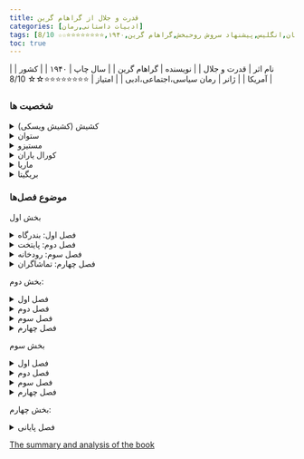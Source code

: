 ```yaml
---
title: قدرت و جلال از گراهام گرین
categories: [ادبیات داستانی,رمان]
tags: [داستان,انگلیس,پیشنهاد سروش روحبخش,گراهام گرین,۱۹۴۰,⭐⭐⭐⭐⭐⭐⭐⭐☆☆ 8/10]
toc: true
---
```


| نام اثر | قدرت و جلال |
| نویسنده | گراهام گرین |
| سال چاپ | ۱۹۴۰  |
| کشور | آمریکا  |
| ژانر | رمان سیاسی،اجتماعی،ادبی  |
| امتیاز | ⭐⭐⭐⭐⭐⭐⭐⭐☆☆ 8/10  |


### شخصیت ها
<details>
  <summary>کشیش (کشیش ویسکی)</summary>
 قهرمان رمان، او یک کشیش کاتولیک در حال فرار از دولت مکزیک است که کلیسا را ​​غیرقانونی اعلام کرده است. او عمیقاً معیوب است، با ایمان و گناهش به خاطر گناهان گذشته‌اش مبارزه می‌کند.
</details>

<details>
  <summary>ستوان</summary>
آنتاگونیست اصلی، او یکی از مخالفان سرسخت کلیسای کاتولیک است و مصمم به دستگیری کشیش است. نفرت او از کلیسا ناشی از یک تجربه آسیب زا در دوران کودکی است.
</details>

<details>
  <summary>مستیزو</summary>
مستیزو (فردی با میراث ترکیبی اسپانیایی و بومی-دورگه بومی) که کشیش در طول سفر با او روبرو می شود. او غیرقابل اعتماد است و کشیش را فرصتی برای پول درآوردن می‌داند.
</details>

<details>
  <summary>کورال یاران</summary>
دختر جوان آمریکایی که به کشیش پناه می دهد. علیرغم اینکه یک خداناباور است، او عمیقاً تحت تأثیر برخورد با او قرار می گیرد.
</details>

<details>
  <summary>ماریا</summary>
مادر دختر نامشروع کشیش، بریگیتا. او نشان دهنده ارتباطی با گذشته کشیش و ضعف های انسانی او است.
</details>

<details>
  <summary>بریگیتا</summary>
دختر کشیش که نسبت به او سرد و دور است. وجود او منبع گناه و درگیری برای کشیش است.
</details>

### موضوع فصل‌ها
بخش اول

<details>
  <summary>فصل اول: بندرگاه</summary>

فصل اول The Power and the Glory به ملاقات آقای Tench، دندانپزشک انگلیسی که در مکزیک زندگی می کند، و کشیش-قهرمان داستان که خود را به عنوان یک "کوک" به تنچ معرفی می کند، متمرکز است. کشیش مخفیانه قصد دارد از آزار و شکنجه مذهبی بیشتر فرار کند و با کشتی به ورا کروز (یک شهر بندری مکزیک) در ژنرال اوبرگون که در اسکله پناه می‌گیرد، فرار کند، حتی اگر تنچ به او گفته است که مردی به نام لوپز به کشیش‌های دیگر کمک کرده است. فرار، چند هفته پیش توسط پلیس تیراندازی شد.

تنچ و کشیش سپس به دفتر تنچ می روند و در آنجا با هم براندی می نوشند. آنها توسط پسری قطع می شود (بعداً متوجه می شویم که او لوئیس است، پسری مکزیکی که نقش کلیدی و نمادینی را در رمان بازی خواهد کرد) که می گوید مادرش در حال مرگ است و به دکتر نیاز دارد (بدیهی است که یک تعبیر برای یک کشیش، که می تواند آخرین مراسم را برای افراد در حال مرگ اجرا کند). کشیش پسر را تعقیب می کند و در دوردست، ژنرال اوبرگون از ساحل رودخانه دور می شود. به طور تصادفی، کشیش به طور ناخواسته، مخفف خود را پشت سر می گذارد، که در داخل جلد یک رمان شلخته، La Eterna Martir، مبدل شده است.

یکی از اولین چیزهایی که باید در این فصل اول متوجه شد، ارجاعات فراوان گرین به زوال است. آنها نمادگرایی را از پیش نشان می دهند که در بقیه کتاب رخ خواهد داد. به عنوان مثال، ژنرال اوبرگون به طول سی یارد را در نظر بگیرید. به نظر می رسد که به زودی غرق خواهد شد. در بهترین حالت، کشتی احتمالاً بیش از دو یا سه سال یا کمتر در صورت مواجهه با طوفان شدید زنده نخواهد ماند. رفتن او به موقع کاملاً غیرمنتظره است.

علاوه بر این، اولین خاطره تنچ مربوط به یک گِل دور ریخته شده از دهان است که توسط پدر دندانپزشکش در سطل زباله پرتاب شده است. زندگی تنچ "بی ریشه" است، همانطور که او به راحتی اعتراف می کند، و خاطرنشان می کند که در حرفه خود "ماسه ریخته است"، و بنابراین، جای تعجب نیست که وقتی دو لیوان برای براندی پایین می آورد، باید شن و ماسه را پاک کند. از آنها

در حالی که تنچ به سمت اسکله می رود تا ببیند آیا سیلندر اتر او با گاز نمادین خواب آورش وارد شده است یا خیر، او از حالت تهوع تکان می خورد و مرتباً هدف خود را فراموش می کند. تنچ مدام بلغم را از گلویش پاک می کند و صفرا را به کوچه های خالی و مالیخولیایی می ریزد. روزهای او بیهوده است، زیرا هیچ کس قبل از ساعت پنج به دندانپزشکی او نخواهد آمد و توصیه او به کشیش به اندازه دندانپزشکی او بی ارزش است.

</details>


<details>
  <summary>فصل دوم: پایتخت</summary>

در این فصل، رئیس پلیس (جفه) به ستوان اطلاع می دهد که شنیده است که هنوز یک کشیش در مکزیک تمرین می کند و این کشیش سعی کرده است "هفته گذشته به ورا کروز برود." جفی صورتی و شل و ول شکایت می کند که فرماندار او را تحت فشار قرار می دهد تا کشیش را بگیرد، اگرچه او نمی داند چه شکلی است، و تنها عکسی از او عکسی است که سال ها قبل در یک مهمانی عشای ربانی گرفته شده است.

ستوان به عکس روزنامه سالخورده کشیش جوان نگاه می کند که چاق و بی ضرر به نظر می رسد و سپس آن را با تصویری از سارق بانک و قاتل جیمز کالوور که در چشمان ستوان یک "مرد واقعی" است، مقایسه می کند. ستوان، البته، متوجه نمی شود که کشیش از زمانی که کشیش Concepción بوده، دستخوش تغییرات فیزیکی شگرفی شده است.

در همین حال، مادر لوئیس جوان (اکنون بهبود یافته) کتابی با تقوا را برای خانواده‌اش می‌خواند و وقتی لوئیس از او درباره پدر خوزه، کشیشی که برای فرار از آزار و شکنجه با ازدواج خود را رسوا کرد، از او سوال می‌پرسد، ابراز انزجار می‌کند. او احساس مهربانی بیشتری نسبت به کشیشی دارد که زمانی که او بیمار بود به او مراجعه کرد - کسی که به گفته کوچکترین دخترش "بوی خنده دار داشت." بدون شک، کشیش-قهرمان داستان یک "کشیش ویسکی" است - یعنی یک الکلی.

تقریباً در همین زمان، در قسمت دیگری از شهر، پدر خوزه، مردی چاق، سرخورده، کشیش متاهل، توسط همسر آزاردهنده و خودکش به رختخواب فراخوانده می شود. و همچنین توسط بچه های همسایه بیرون بی رحمانه مورد تمسخر قرار می گیرد و صدای ناله های بینی همسر پدر خوزه را تقلید می کند.

همچنین در این فصل توجه داشته باشید که ستوان که با بیزاری به عکس روزنامه کشیش خیره می شود، چندین ویژگی از همین کشیشی دارد که به زودی او را شکار خواهد کرد. سربازان ناخواسته و ژنده پوش ستوان اعضای "پاریس" او هستند، محلی که او به طور اجتناب ناپذیری به آن زنجیر شده است، و توجه داشته باشید که او با تحقیر جلوتر از مردان لباس پوشیده و بد انضباط خود حرکت می کند. در موازی دیگر، مانند لباس کشیش در Concepción. یونیفورم تمیز و تمیز افسر او را از مردمان متمایز می کند. همچنین، ستوان به همان اندازه متعصب است که یک الهیدان پرشور است: او احساس می کند که به راحتی می تواند جنسیت را قربانی کند تا یک حالت کامل بسازد. گرین می‌گوید در واقع «چیزی شبیه به یک کشیش در راهپیمایی دقیق او وجود دارد».
</details>

<details>
  <summary>فصل سوم: رودخانه</summary>

صحنه تغییر می کند: کاپیتان فلوس، مدیر شرکت موز آمریکای مرکزی، هنگامی که از یک سفر کاری در بالای رودخانه به خانه بازمی گردد، توسط همسرش، تریکس، مورد استقبال قرار می گیرد. او به او اطلاع می دهد که یک پلیس (ستوان) با دخترشان، کورال، صحبت می کند، که او ترتیبی داد که افسر یک شب در ایوان بخوابد. اکنون، افسر منتظر است تا با یاران صحبت کند.

ستوان که از کاپیتان یاران چیزی در مورد "آخرین کشیش" شکار شده نمی‌فهمد، خانواده را ترک می‌کند و کورال به پدرش که شوکه شده است می‌گوید که کشیشی که ستوان او را شکار می‌کند در انبار پنهان شده است. کورال با امتناع از دادن مجوز به ستوان برای جستجوی محل، جان کشیش را نجات داد. بعداً در فصل، مرجان برای کشیش مقداری غذا و آبجو می آورد و او قول می دهد که همیشه محافظ او باشد. در انبار، کشیش به کورال توضیح می دهد که تلاش او برای فرار به ورا کروز یک ماه پیش رخ داده است. او می خواهد یک حقه کارت به دختر نشان دهد، اما کورال هیچ کارتی ندارد. کشیش مزرعه را ترک می‌کند و به دهکده‌ای می‌رود، جایی که گرچه خسته است، مجبور می‌شود اعترافات را بشنود، زیرا پنج سال است که مردم آنجا توسط یک کشیش ملاقات نکرده‌اند.

پس در این فصل می‌بینیم که کاپیتان فلوس نیز مانند کشیش «رها شده» است، اما از نظر خونسردی و کج‌خلقی اخلاقی، مردی شاد است. در مقابل، کشیش مرد شادی نیست. او مطمئن است که اسقف در مکزیکوسیتی حتی نمی داند یا اهمیتی نمی دهد که او زنده است. برخلاف کشیش، فلوس غیرمسئول است، و با وجود شرایط سخت خانواده اش، در قایق خود آواز می خواند و طعم ساندویچ خود را می چشد، طعمی که در هوای آزاد بیشتر می شود. چشمانش آبی و بی انعکاس است و حافظه اش متخلخل است.

Fellows یک شخصیت پیلاتس است. او از هرگونه دخالت انسانی عقب نشینی می کند. او به کورال هشدار می دهد که به کشیش کمک نکند زیرا از مقاماتی می ترسد که با رنج آنها در مکزیک زندگی می کند. او همانطور که پیلاطس ممکن است هنگام تصمیم‌گیری درباره سرنوشت مسیح این کار را انجام داده باشد، صحبت می‌کند: «ما کاری نداریم که در سیاست آنها دخالت کنیم.» سپس یاران درخواست کشیش برای براندی را با شکوه انتقاد می‌کنند.

کاپیتان فلوس با چشمانی مانند دریاچه در بالای کوه، لحظه ای در تنهایی خود آرام می شود. او مشکلات خود را قبل از اینکه بر او تأثیر بگذارد، دور می کند. از نظر او تمساح های درنده در آواز او به قزل آلای محض تبدیل می شوند. او با صدای بلند برای خودش آواز می خواند و به جز صدای قایق موتوری اش، با یادآوری تجربیات دوران جنگش کاملاً تنهاست. او قادر به درک ظرافت های ترس های روانی نیست، حتی اگر ظاهراً سرباز خوبی بود، به خصوص زمانی که خطر واضح و قابل مشاهده بود. او دائماً به زمان شجاعت قبلی در ساعت صفر برمی گردد، آهنگ هایی که به طور مبهم از سنگرهای جنگ زده فرانسه به یادگار مانده است. Fellows دیگر یک اصل راهنما برای زندگی خود ندارد، و او قوانین رفتاری خود را بسیار شبیه به سرودن اشعار از هم گسیخته خود تنظیم می کند - یعنی متناسب با موقعیت. او از مشکلات خاص اجتناب می کند: ترس همسرش از مرگ، تب، و بیابان متجاوز، و شروع بلوغ دخترش، همراه با میل جنسی اولیه آن.
</details>

<details>
  <summary>فصل چهارم: تماشاگران</summary>

در این فصل که ساختاری شبیه به یک کلاژ چند صحنه ای دارد، گرین به ما نشان می دهد: آقای تنچ، دندانپزشک، در انتظار یک بیمار و شروع نامه ای به همسرش، سیلویا، و سپس شنیدن صدای زنگ ژنرال اوبرگون. کشتی قدیمی ضعیف از ورا کروز بازگشته است.

در همین حال، پادره خوزه از ترس اینکه اقوام آنیتا کوچولو ممکن است به خود ببالند اگر بخواهد قبل از گذاشتن بدنش در زمین دعای "رسمی" بخواند، از انجام این کار امتناع می کند. در قسمت دیگری از شهر، لوئیس هنگام خواندن برای او و خواهرانش، تقوای آزاردهنده مادر مذهبی‌اش را رد می‌کند. و در قسمتی دیگر از شهر، مرجان سیزده ساله، با قبول مسئولیت والدین ناتوان خود، دستور می‌دهد تا محموله‌ای از موز را برای حمل در ژنرال اوبرگون به سرعت به اسکله ببرند. در کانتینا، ستوان متوجه می شود که فرماندار به او اجازه داده است تا به گروگان ها شلیک کند تا "آخرین کشیش" قبل از شروع فصل باران گرفته شود. با این حال، نه جف و نه فرماندار چنین دستوراتی را به صورت مکتوب ارائه نمی کنند. لوئیس و چند پسر دیگر تپانچه ستوان را تحسین می کنند، عملی که کاملاً در تضاد با آنچه در فصل آخر این رمان رخ می دهد، زمانی که لوئیس، پس از اعدام کشیش، تف به تفنگ ستوان می اندازد، خواهد بود.

واضح است که هر یک از شخصیت های این قسمت به دنبال رزق و روزی از گذشته هستند و در هر موردی این تلاش محکوم به بیهودگی است. تنچ فقط به همسرش نامه می نویسد تا به کسی بفهماند که او هنوز زنده است. از قضا، او به زمان تکیه می کند که خاطره دست خطش را از ذهن مادرشوهر مسلط و مداخله گرش، خانم ماردایک پاک می کند. به عنوان یک دندانپزشک، او به درد عادت کرده است. درد دیگر معنای کمی دارد او دیگر احساس نمی کند، و مانند پدر خوزه، ترجیح می دهد احساس دلتنگی کند تا اینکه هیچ احساسی نداشته باشد.

در این زمینه، توجه داشته باشید که پدر لوئیس ارادت همسرش به کتاب مقدس احساساتی شده را بهانه می‌کند، زیرا این کتاب نمایانگر تمام آنچه از احساسات دوران کودکی در مردم مکزیک باقی مانده است. در مقابل، یاران جوان مرجانی هرگز گذشته کودکی نداشته اند. او در ده سالگی هم ایمان و هم احساسات خود را از دست داد. او از نظر روانی "به صلیب کشیده شده است" - و در اینجا، از نظر فیزیولوژیکی، به ویژه در صحنه ای که با خستگی شانه های دردناک خود را به دیوار سوزان تکیه می دهد.

در سخت ترین شرایط، شخصیت ها عمدتاً به آداب معاشرت و تصویر اجتماعی فکر می کنند. ما معتقدیم که اعضای خانواده دختر کوچک مرده، آنیتا، می خواهند به خود ببالند که پدر خوزه بر سر قبر او دعا کرده است. مادر آنیتا احساس می کند که پدر خوزه باید توضیح دهد که چرا دخترش اینقدر جوان مرده و باعث ناراحتی زیادی شده است. پدر خوزه، از اینکه دوباره به عنوان یک کشیش خطاب می شود، احساس غرور می کند، حتی اگر برای انجام یک مراسم مذهبی مختصر آنقدر ترسناک است. به همین ترتیب، ستوان می ترسد که نقاشی های دیواری درشت، ضد روحانی و نقاشی شده ممکن است به تصویر وضعیت مترقی او آسیب برساند: "او می خواست هر چیزی را در حالتی که یک خارجی ممکن است باعث تمسخر آن شود را حذف کند."

پس در این فصل، این شخصیت‌ها که به ظاهر اهمیت می‌دهند، کاملاً خودخواه هستند. به عنوان مثال، تنچ متوجه می شود که اگر همسرش دوباره ازدواج کند نامه او ممکن است برای همسرش شرم آور باشد، اما او دلیل می کند که او فقط باید آن را پاره کند. او هرگز فکر نمی کند که نامه ممکن است رهگیری شود. خودخواهی تنچ، مانند خودخواهی دیگران، زاییده پوچی عمیق و ناامیدکننده ای است که بر دولت مکزیک چیره شده است.

گاهی اوقات، پوچی معنوی همبستگی خود را در اشیاء فیزیکی پیدا می کند. تابلویی به "سکوت" فرمان می دهد که پدر خوزه وارد جایی می شود که زمانی باغ خدا بود. در داخل مقبره‌های بزرگ‌تر در گورستان، فضا شبیه آشپزخانه‌ای در خانه‌ای متروک است، شاید شبیه چیزی که خانواده‌ها به زودی آن را ترک خواهند کرد. تابوت آنیتا را می‌توان با فشار جزئی یک کفش جابه‌جا کرد، زیرا به نظر می‌رسد چیزی جز استخوان در آن جای نمی‌گیرد. ساعت 9:30 منع آمد و شد به ایجاد حس عقیمی کمک می کند وقتی پدر مستعفی لوئیس به خیابان تاریک خیره می شود، در حالی که سوسک ها روی بال های شکسته در کف خانه او می خزند. ستوان که به جهان خالی خود فکر می کند، به لوئیس توضیح می دهد که او هرگز کسی را با اسلحه خود نکشته است، اما سلاح مرگبار کپی یک تپانچه آمریکایی است.

کلمات توخالی، رویاهای توخالی، و آینده های خالی در این فصل نقش برجسته ای دارند. تنچ ها از زمان مرگ پسر کوچکشان فقط یک بار نامه رد و بدل کرده اند. علاوه بر این، مرگ فرزند تنچ او را به Fellows، که به زودی یک دختر را از دست می دهد، و به کشیشی مرتبط می کند، که ما متوجه خواهیم شد که دخترش از نظر روحی مرده است. نامه هایی که کورال از Private Tutorials, Ltd. دریافت می کند، در بهترین حالت، سرسری و همیشه با شش هفته تاخیر هستند. گواهی‌های جعلی که او از تحصیل می‌گیرد، حتی توسط هنری بکلی، کارگردان، امضا نمی‌شود، بلکه صرفاً مهر لاستیکی دارند.

شاید پدر لوئیس خلأ عاطفی مردم مکزیک را به بهترین نحو نشان دهد. اگرچه او اعتراف می‌کند که زمانی که کلیسا در مکزیک شکوفا می‌شد، کاتولیک خوبی نبود، اما واقعاً دلتنگ مراسم، موسیقی و چراغ‌ها است. حالا دیگر چیزی وجود ندارد: «اگر ما یک تئاتر داشتیم، اصلاً هر چیزی، نباید احساس می‌کردیم که این‌قدر رها شده‌ایم». نگرش او با امید بیهوده بستگان آنیتا در تضاد است. آنها راضی بودند که با ناامیدی دفن دختر بدون اعمال مذهبی مناسب زندگی کنند، اما با ظاهر شدن پدر خوزه و رد درخواست های آنها، احساسی حتی بدتر از قبل را تجربه می کنند: ناامیدی.

پدر خوزه پر از ناامیدی است و می داند که با زندگی در ناامیدی مرتکب گناهی وحشتناک شده است. او معتقد است که او آنقدر لعنت شده است که رحمت و لطف خدا نمی تواند برای او عمل کند. یأس و گمان (اعتقاد به اینکه خداوند هر انسانی را هر کاری که کرده باشد نجات خواهد داد) دو گناهی هستند که بخشودنی نیستند، زیرا مانع از حالت پشیمانی - یعنی داشتن قلبی خالص و پشیمان می شوند. پدر خوزه در چنگال ناامیدی است که به تمسخر کودکان تمسخرگر رضایت می دهد و به بستر گناه خود باز می گردد. همانطور که گرین می گوید، او مرتکب "گناه نابخشودنی" می شود - یعنی تسلیم ناامیدی.

ویرانی روحی شخصیت ها در عدم اعتماد کامل آنها نیز دیده می شود. تنچ قبل از باز کردن درب خود به روی بیمار تردید می کند. بستگان آنیتا از پدر خوزه التماس می کنند که به آنها اعتماد کند - همانطور که سخنگوی آنها، یک پیرمرد، کلمه "اعتماد" را برای تاکید تکرار می کند. با این حال، پدر خوزه می‌داند که نمی‌توان به آن‌ها اعتماد کرد و از دعایی که توسط یک کشیش برای سایر مردم شهر خوانده می‌شود، به خود می‌بالد.

بوته تنچ، با آلیاژ طلای آن، شبیه یک جام لکه دار است. و با در نظر گرفتن این موضوع، توجه داشته باشید که پدر خوزه با امتناع از دعا برای آنیتا، دستان خود را از مسئولیت می‌شوید، همان‌طور که فلوس به خاطر بی‌توجهی به کشیش فراری، که خودش فاسد است، می‌شوید.

جفی چاق و ستوان لاغر شبیه یک تیم وودویل هستند که در خیابان راه می روند. بیهودگی خنده دار رئیس پلیس در دستمال بیهوده ای که در تلاش بیهوده برای متوقف کردن درد دندان درد به دور فک خود گره زده است، دیده می شود. تبادل کمدین‌ها در حالی انجام می‌شود که ستوان تلاش می‌کند جفی را مجبور کند که در مورد قتل گروگان‌ها متعهد شود.

شخصیت پردازی Coral Fellows بسیاری از نقوش گرین را در بر می گیرد. احساس مسئولیت زودهنگام کورال و رنج او از دست والدین ناتوانش با توصیف ظریف گرین از تغییرات بیوشیمیایی او تشدید می شود. او یک سردرد خفیف دارد و مادرش به او می گوید که فکر می کند به زودی برطرف می شود. خانم یاران، با این حال، اجتناب از مسائل به طور معمول، علت ناراحتی را توضیح نمی دهد. هنگامی که کورال در مورد تولد باکره می پرسد، مادرش مانند بسیاری از والدینی که معتقدند اشاره حتی به غیر رابطه جنسی هم کلامی است، واکنش نشان می دهد. مرجان تعجب می‌کند که چرا اوایل روز اینقدر احساس خستگی می‌کند، و در یک نماد درخشان مسیحی، که نشان می‌دهد مرجان قربانی نادانی والدینش و همچنین بدن شکوفه‌اش شده است، گرین مرجان را به دیوار تکیه داده تا زمانی که شانه‌هایش سوخته شود. . گرین در حالی که برای اولین بار دردهای قاعدگی را تجربه می کند، سردرگمی کورال را به طرز شگفت انگیزی به تصویر می کشد. مانند یک کودک، کورال دلیل می‌کند که درد او ناشی از کرم‌ها نیست و سپس شهود می‌کند که بدنش، به روشی تقریباً معجزه‌آسا، خود را برای این تغییرات هنوز درک نشده آماده کرده است. گرین در توصیف لحظات شگفت انگیز آغاز زنانگی مرجان ها، که به زودی با مرگ کوتاه می شود، بهترین حالت خود را دارد.

ارجاعات موازی به دوران جوانی کورال که از نظر عاطفی رشد کرده است، کنایه های گرین به جنبه های لذت بخش دختری است که می توانست چیزهای زیادی به دنیا ارائه دهد. مرجان به مادر فراموشکارش یادآوری می‌کند که چه روزی است، و او نیز خود به خود متوجه می‌شود که پدرش محصول قایق را آماده نکرده است. او با پذیرفتن مسئولیت‌های خود، به کارگر هندی دستور می‌دهد که سرعت خود را تندتر کند. سپس، هنگامی که کار به پایان نزدیک می شود، کورال دو بار از کارگران سوال می کند تا مطمئن شود که هر دسته از موز حساب شده است. واقعیت سخت دنیای Coral Fellows را پر می کند.

در مقابل، نادرستی داستان خوان جوان کاملاً با واقعیت سرنوشت کورال - و با سرنوشت کشیش فراری - مخالف است. خانواده خوان به شیوه ای سنتی و ساخارین در غم از دست دادن خوان جوان "سوگوار" می شوند، زیرا او تصمیم گرفته است زندگی خود را وقف خدا کند و خانواده و دنیای سکولار را رها کند. خوان که به عنوان کشیش منصوب شده است، مراسم عشای ربانی را در میان خانواده خود توزیع می کند، زیرا گرین دلالت بر اختلاف چشمگیر بین یک ارتباط انسانی که به سختی به دست آمده و خدمات اشتراک رسمی در کتاب مقدس مادر لوئیس است.

علاوه بر این، خوان جوان، بر خلاف کشیش خوش‌گذر و الکلی، روزهای خود را صرف تضعیف (نه سیر کردن) گوشت خود می‌کند. یعنی در ازای پاداش‌های معنوی، حتی آسایش جسمی کوچک را از خود سلب می‌کند.
</details>


بخش دوم:

<details>
  <summary>فصل اول</summary>

چند هفته پس از نجات جان او توسط Coral Fellows، کشیش که ناامیدانه سعی می کند از سربازان فرار کند، به دهکده ای کوچک می رسد. ماریا، مادر فرزندش، بریگیتا، که اکنون حدود شش سال دارد، در اینجا زندگی می کند. روستاییان از کشیش می خواهند که برایشان عشای ربانی بخواند، اما همچنین از او می خواهند که خیلی زود آنجا را ترک کند، زیرا یک گروگان به نام پدرو مونتز، اهل کنسپسیون، پس از پیدا شدن شراب (که در مراسم عشای ربانی استفاده می شود) در دهکده توسط پلیس تیراندازی شد.

کشیش مراسم عشای ربانی را انجام می دهد و با عجله در خدمت سربازان می رسد. او به سختی از دستگیری خودداری می کند زیرا دخترش ابتدا او را به عنوان "پدر" - سپس به عنوان پدرش معرفی می کند. میگل، یک روستایی جوان، گروگان گرفته می شود، زیرا هیچ کس به حضور کشیش خیانت نمی کند، و بعدا، ماریا شراب کشیش را از دست می دهد تا مبادا توسط مقامات پیدا شود.

نیمه دوم فصل به بخش اول مرتبط است، زیرا کشیش باید به یک سکونتگاه بزرگتر سفر کند تا منبع جدیدی از شراب پیدا کند. او در آنجا با یک مستیزو یا نیمه کاست، «شخصیت یهودا» رمان آشنا می شود. مرد اصرار دارد که کشیش را تا کارمن، زادگاه کشیش همراهی کند. ناتوان از رهایی خود از شر بیمار و زیر سوال بردن نیمی از کاست، کشیش در نهایت اعتراف می کند که بله، او یک کشیش است، اما به دلیل این اعتراف، کشیش اکنون نمی تواند وارد کارمن شود، زیرا می داند که مستیزو او را گزارش می دهد و جایزه را دریافت می کند چند ساعت دورتر از دهکده، کشیش نیمه‌کاست بیمار و تب‌دار را به جلو می‌فرستد، که بی‌دردسر بر روی یک قاطر سوار می‌شود، به سمت کارمن، نیم‌کاست، که از پاداش هفتصد پزوی خود محروم شده‌اند، به آرامی به سوی کشیش فریاد می‌زند که او این کار را خواهد کرد. صورتش را فراموش نکن

به دلیل طولانی بودن این فصل، گرین عاقلانه آن را به دو بخش روایی تقسیم می کند. توجه داشته باشید، در این رابطه، کشیش در پایان قسمت اول از روستای ماریا دور می‌شود، و در پایان قسمت دوم، کشیش به دلیل وجود مزه نمی‌تواند وارد کارمن شود. او باید مانند موسی که تقریباً در مقصدی بود که امیدوار بود آرامش پیدا کند، روی برگرداند.

نکته جالب همچنین این واقعیت است که بیگانگی کشیش (حتی با ماریا و دخترش، او صرفاً یک زندانی در میان زندانیان است) و بعداً در فصل، خیریه اولیه او نسبت به نیمه کاست هر دو با اشارات کتاب مقدس مشخص می شوند. ماریا به راحتی تبدیل به مریم می شود، خواهر مارتا که زمانی به مسیح خدمت می کرد. علاوه بر این، خروس در طول فصل سه بار بانگ می‌زند، و به خیانت پیتر به مسیح اشاره می‌کند، در اینجا، «خیانت» پدرو (پیتر) مونتز کشته شده، و بعداً، خیانت آینده نیمه‌کاست به کشیش. "وزن" در پشت زبان کشیش در طول موعظه او با بی لیاقتی او در دریافت عشای ربانی در حالی که در حالت گناه فانی است، ارتباط دارد.
</details>

<details>
  <summary>فصل دوم</summary>

وقایع این بخش چند ماه پس از تلاش کشیش برای فرار به ورا کروز رخ می دهد. در این شهر مرکز استان مکزیک، کشیشی که لباس مته پوشیده است، با گدای ملاقات می کند که قول می دهد برای او شراب تهیه کند. و مطمئناً خیلی زود، کشیش و پسر عموی فرماندار، جفه و یک گدا در اتاق هتل هستند و همه مشروب می خورند. آنها تمام شراب انگور را می نوشند (که کشیش اگر بخواهد مراسم عشاء ربانی بگوید) و در نهایت، کشیش تنها با یک بطری براندی کاملاً تهی شده باقی می ماند (برای مراسم تقدیس مناسب نیست - زمانی که شراب به خون تبدیل می شود). مسیح).

پس از آن، کشیش توسط پیراهن های قرمز تعقیب می شود که بطری براندی او به دیوار کانتینا می خورد. که برای فرار از باران وارد شده است. پس از تعقیب و گریز روحی، که طی آن پدر خوزه از پنهان کردن او امتناع می کند، کشیش به جرم داشتن مشروبات الکلی قاچاق به یک سلول تاریک زندان پرتاب می شود. علاوه بر این، می‌دانیم که مستیزو که می‌گوید می‌تواند کشیش را شناسایی کند، توسط پلیس به همین منظور بازداشت شده است.

واضح است که بسیاری از مضامین و موتیف‌هایی که قبلاً در رمان بیان شده‌اند، در این فصل و همچنین در فصل مهم بعدی که از بسیاری جهات مرکز قدرت و شکوه است، دوباره ظاهر می‌شوند. در اینجا، در فصل 2، همان مراسم توخالی وجود دارد که در فصل 3 کشف خواهیم کرد، و همچنین تصاویر حیوانات مشابه، تکرار امکانات اجتماعی تقلبی، و بازی با کلمه "اعتماد"، که همگی به یکپارچگی این افراد کمک می کنند. فصل‌ها، و علاوه بر این، نمادگرایی مسیحیت زیادی وجود دارد. این فصل خاص به انحراف عجیب یک مراسم عشای ربانی بستگی دارد - شرابی که در یک اتاق خواب تیره و تار به اشتراک گذاشته می شود، در حالی که افراد اشتباه شرابی را که برای مراسم عشاء ربانی استفاده می شود مصرف می کنند - و در نهایت، کشیش تنها با برندی باقی می ماند که برای جشن عشای ربانی کاملاً غیرقابل استفاده است. در همین حال، بیرون، طوفانی سهمگین، وحشت و شرم درونی کشیش را تشدید می کند.

فصل با تفرج مکانیکی مردان و زنان جوان آغاز می شود. روستا، همه ساکت هستند، جنس ها در جهت های جداگانه حرکت می کنند. گرین به صراحت این عمل عقیم را توصیف می کند: "این مانند یک مراسم مذهبی بود که معنایش را از دست داده بود، اما در آن هنوز بهترین لباس های خود را می پوشیدند." فقط پیرزن‌هایی که به‌طور ناگهانی به راهپیمایی می‌پیوندند، صفوف خالی و بی‌معنا را زنده می‌کنند، و گرین پیشنهاد می‌کند که فقط آنها (شاید) برخی از شوخ طبعی‌های گاه به گاه را که در روزهای قبل از پیراهن‌های قرمز رایج بود، حفظ کنند. در خارج از حلقه راهپیمایان، مادربزرگ های پیر بیکار روی صندلی های خود به عقب و جلو تکان می خورند، که با یادگارهایی از گذشته بهتر احاطه شده اند، عکس های خانوادگی. گرین به طنز چنین فعالیت هایی که هسته پایتخت یک ایالت مکزیک را تشکیل می دهند، فکر می کند.

رانندگان تاکسی در حالی که منتظر کرایه‌هایی هستند که هرگز محقق نمی‌شوند، خلأ کشورشان را منعکس می‌کنند، و هتلی که قرار است جشن عشای ربانی در آن برگزار شود، تنها نام سه مهمان را برای بیست اتاقش به رخ می‌کشد. شخصیت‌های اصلی که از طوفان سهمگین، هم هواشناسی و هم سیاسی در امان هستند، عبارات توخالی الهیاتی را تکرار می‌کنند که هسته معنای خود را از دست داده‌اند. بعداً، وقتی پیراهن قرمز شوت بیلیارد او را از دست داد، او به طور خودکار با فریاد به مریم باکره پاسخ می‌دهد. به طور قابل توجهی، این تعجب (مثلاً نوعی دعای انحرافی) به طور تصادفی توسط کشیش ایجاد می شود که در حالی که می خواهد شلیک کند به بازوی پیراهن قرمز ضربه می زند.

هر شخصیت در اینجا نقشی اجتماعی بر خلاف ماهیت واقعی خود بازی می‌کند، و گرین پیشنهاد می‌کند که نقاب حاصل در حالتی بومی است که تمام ارتباطش را با حقیقت الهیات از دست داده است. لباس مته ای که کشیش پوشیده است به طرز لذت بخشی مبهم است. این نظر گرین در مورد ماهیت اقتدارگرایانه کلیسا و همچنین پیشنهادات او مبنی بر اینکه آرمان های کشیش و ستوان از بسیاری جهات قابل تعویض هستند است.

کشیش و سایر مردان در اتاق هتل تمام "قوانین" مصنوعی آداب نوشیدنی اجتماعی را رعایت می کنند. به تحریک گدا، کشیش شراب بسیار باارزش خود را به پسر عموی بانفوذ فرماندار تقدیم می‌کند - زیرا در یک وضعیت بداخلاقی، افراد کم ارزش تبدیل به قدرتمندترین افراد می‌شوند. بنابراین، از همان ابتدا، بطری شرابی که قرار بود برای مراسم عشای ربانی استفاده شود، محکوم به فنا است و متولیان ملت آن را همانطور که کلیسا را ​​مصرف کرده اند، مصرف می کنند.

پسر عموی فرماندار به سرعت از نقش ناخوشایند خود به عنوان یک شبه رسمی به ماهیت واقعی خود به عنوان یک برونگرای شلخته و شریک همراه می رود. با این حال، او رسماً به کشیش هشدار می دهد که براندی ورا کروز ("صلیب واقعی") قاچاق است و سپس اعتراض ناشنیده کشیش را مبنی بر اینکه فقط به خرید شراب علاقه مند است رد می کند. او با ایفای کامل نقش اقتدارگرایانه خود، به کشیش هشدار می دهد که می تواند او را دستگیر کند و کشیش مجبور می شود از تمایل خود برای خرید مقداری شراب دفاعی ضعیف و ضعیف کند.

لباس‌های نامناسب پسر عموی فرماندار با مدیریت ناخوشایند او با قدرت ارتباط دارد و به محض اینکه کشیش موافقت کرد برای شراب اضافی بپردازد، مرد ناگهان نقاب مقتدر خود را رها می‌کند و چندین بار از مرد فراری می‌نوشد. پسر عموی فرماندار با چهره خمیری و کت و شلوار تنگش، به جز سلاح برآمده اش، بیشتر به یک خدمتکار یا پیشخدمت شباهت دارد تا یک مرد با پیامدهای سیاسی.

کشیش قربانی اشکال اجتماعی توخالی و تغییرات ناخوشایند شخصیتی می شود که با آنها همراه است. او متشنج و مطیع پسرعموی فرماندار است و می‌ترسد که درخواست او مبنی بر نان تست با شراب گرانبها را رد کند. و بعداً توجه داشته باشید که دستگیری کشیش توسط پیراهن‌های قرمز کسل‌شده انجام می‌شود که بیشتر سعی می‌کنند با هزینه کشیش سرگرم شوند تا ممنوعیت را اجرا کنند. بعد از اینکه او را می گیرند، با شوخی آشنا با او رفتار می کنند. آنها شبیه کودکانی هستند که در حال انجام یک بازی مخفی کاری هستند. در واقع، پیراهن قرمزی که بیلیارد آن کشیش را به گلوله می بست، به سختی از دوران نوجوانی گذشته است.

این جامعه پذیری نوجوانان همچنان ادامه دارد که کشیش به زندان می رود، پیراهن قرمزها جوک می گویند و به آرامی کشیش را در مورد تلاش او برای فرار جوش می دهند. حتی زندانبان در حالی که در سلول را پشت سرش می کوبد با اطمینان به او دست می زند.

زوال فیزیکی و ناتوانی مکانیکی با این فروپاشی سیاسی در هنجارهای اجتماعی همراه است و گرین پیشنهاد می‌کند که مکانیسم دولت مارکسیستی واقعاً ترسناک است. دینام در این صحنه، در تنها هتل شهر، به خوبی کار می‌کند و شروع به کار می‌کند، و در طول نوشیدن شراب می‌چرخد و انرژی‌های ناامید دولت را نشان می‌دهد. توجه داشته باشید که گدا و کشیش وارد هتل می شوند و "نور" تقریبا خاموش می شود. سپس دوباره سوسو می زند و وضعیت جسمی و روحی کشیش را منعکس می کند - امید اندک او به اینکه اگر بتواند مقداری شراب به دست آورد، ممکن است دوباره عشاء بخواند.

جزئیات کوچک دیگر در این فصل به تصویر کلی ملت بی‌اثر می‌افزاید. اتاق با تخت آهنی یک نفره‌اش، ورود بعدی کشیش به خانه متروکه یاران را نشان می‌دهد. شکاف های موجود در پشه بند به سوسک ها اجازه ورود به اتاق را می دهد و پله های منتهی به طبقه اول با حشرات سیاه پوست سخت پوشیده شده است. کفش‌های پسر عموی فرماندار روی کاشی‌ها جیرجیر می‌زند و او مشروب ممنوعه را از پارگی بزرگ تشک بیرون می‌کشد. در بالای هتل، باران تند و میخ مانند هیچ مهلتی برای گرما ایجاد نمی کند، زیرا شهر پس از طوفان ابر مانند قبل خفه کننده است.

جای تعجب نیست که در این فصل، اعتماد به طور کامل در بین مدیران اصلی کم است. آنها دائماً به یکدیگر دروغ می گویند و دسیسه های آنها یک عالم کوچک از ملت را تشکیل می دهد. گدا وظیفه خود را با گفتن به کشیش که پسر عموی فرماندار فقط به کسی که او به او اعتماد دارد - یعنی گدا - مشروب می‌فروشد، به دست می‌آورد. او یک بار برای پسر عموی فرماندار کار می کرد و ظاهراً محل اسکلت های داخل کمد خود را می داند. گدا توضیح می دهد که پسر عموی مشروب خود را از گمرک آزاد می کند. اما اندکی بعد، مسئول به کشیش می گوید که مشروب را قانونی می آید و باید هزینه آن را بپردازد. او انگیزه‌های بشردوستانه را پشت جمع‌آوری شراب خود ذکر می‌کند و می‌گوید که فقط هزینه‌ای را که خودش برای آن پرداخت کرده است، دریافت می‌کند. پسر عموی فرماندار وقتی متوجه می شود که کشیش پانزده پزو به گدا برای براندی داده، شوکه می شود.

جف به عنوان یک فرد بی‌تفاوت قضاوت می‌شود، اما واضح است که نمی‌توان به او در بیلیارد اعتماد کرد، و توجه داشته باشید که او اصرار دارد که شراب غیرقانونی را "آبجو" نامیده شود. یکی از امتناع او از پذیرفتن مسئولیت تیراندازی به گروگان‌ها یادآوری می‌شود. ، او آگاهانه به "آبجو" در ته بطری "آبجو" اشاره می کند و بعداً به شوخی وانمود می کند که در حال نوشیدن سیدرال است.

در زندان، دروغ ها ادامه دارد. پیراهن قرمز و پلیس در مورد اینکه آیا ستوان باید مزاحم شود یا نه بحث می کنند زیرا جریمه فقط پنج پزو است. اما پیراهن قرمز متعجب است که چه کسی این پول را دریافت می کند، و در یکی از لحظات طنز نادر رمان، کشیش اعلام می کند که هیچ کس این پول را نخواهد گرفت، زیرا او فقط بیست و پنج سنتاوو دارد.

کشیش قربانی اشکال اجتماعی توخالی و تغییرات ناخوشایند شخصیتی می شود که با آنها همراه است. او متشنج و مطیع پسرعموی فرماندار است و می‌ترسد که درخواست او مبنی بر نان تست با شراب گرانبها را رد کند. و بعداً توجه داشته باشید که دستگیری کشیش توسط پیراهن‌های قرمز کسل‌شده انجام می‌شود که بیشتر سعی می‌کنند با هزینه کشیش سرگرم شوند تا ممنوعیت را اجرا کنند. بعد از اینکه او را می گیرند، با شوخی آشنا با او رفتار می کنند. آنها شبیه کودکانی هستند که در حال انجام یک بازی مخفی کاری هستند. در واقع، پیراهن قرمزی که بیلیارد آن کشیش را به گلوله می بست، به سختی از دوران نوجوانی گذشته است.

این جامعه پذیری نوجوانان همچنان ادامه دارد که کشیش به زندان می رود، پیراهن قرمزها جوک می گویند و به آرامی کشیش را در مورد تلاش او برای فرار جوش می دهند. حتی زندانبان در حالی که در سلول را پشت سرش می کوبد با اطمینان به او دست می زند.

زوال فیزیکی و ناتوانی مکانیکی با این فروپاشی سیاسی در هنجارهای اجتماعی همراه است و گرین پیشنهاد می‌کند که مکانیسم دولت مارکسیستی واقعاً ترسناک است. دینام در این صحنه، در تنها هتل شهر، به خوبی کار می‌کند و شروع به کار می‌کند، و در طول نوشیدن شراب می‌چرخد و انرژی‌های ناامید دولت را نشان می‌دهد. توجه داشته باشید که گدا و کشیش وارد هتل می شوند و "نور" تقریبا خاموش می شود. سپس دوباره سوسو می زند و وضعیت جسمی و روحی کشیش را منعکس می کند - امید اندک او به اینکه اگر بتواند مقداری شراب به دست آورد، ممکن است دوباره عشاء بخواند.

جزئیات کوچک دیگر در این فصل به تصویر کلی ملت بی‌اثر می‌افزاید. اتاق با تخت آهنی یک نفره‌اش، ورود بعدی کشیش به خانه متروکه یاران را نشان می‌دهد. شکاف های موجود در پشه بند به سوسک ها اجازه ورود به اتاق را می دهد و پله های منتهی به طبقه اول با حشرات سیاه پوست سخت پوشیده شده است. کفش‌های پسر عموی فرماندار روی کاشی‌ها جیرجیر می‌زند و او مشروب ممنوعه را از پارگی بزرگ تشک بیرون می‌کشد. در بالای هتل، باران تند و میخ مانند هیچ مهلتی برای گرما ایجاد نمی کند، زیرا شهر پس از طوفان ابر مانند قبل خفه کننده است.

جای تعجب نیست که در این فصل، اعتماد به طور کامل در بین مدیران اصلی کم است. آنها دائماً به یکدیگر دروغ می گویند و دسیسه های آنها یک عالم کوچک از ملت را تشکیل می دهد. گدا وظیفه خود را با گفتن به کشیش که پسر عموی فرماندار فقط به کسی که او به او اعتماد دارد - یعنی گدا - مشروب می‌فروشد، به دست می‌آورد. او یک بار برای پسر عموی فرماندار کار می کرد و ظاهراً محل اسکلت های داخل کمد خود را می داند. گدا توضیح می دهد که پسر عموی مشروب خود را از گمرک آزاد می کند. اما اندکی بعد، مسئول به کشیش می گوید که مشروب را قانونی می آید و باید هزینه آن را بپردازد. او انگیزه‌های بشردوستانه را پشت جمع‌آوری شراب خود ذکر می‌کند و می‌گوید که فقط هزینه‌ای را که خودش برای آن پرداخت کرده است، دریافت می‌کند. پسر عموی فرماندار وقتی متوجه می شود که کشیش پانزده پزو به گدا برای براندی داده، شوکه می شود.

جف به عنوان یک فرد بی‌تفاوت قضاوت می‌شود، اما واضح است که نمی‌توان به او در بیلیارد اعتماد کرد، و توجه داشته باشید که او اصرار دارد که شراب غیرقانونی را "آبجو" نامیده شود. یکی از امتناع او از پذیرفتن مسئولیت تیراندازی به گروگان‌ها یادآوری می‌شود. ، او آگاهانه به "آبجو" در ته بطری "آبجو" اشاره می کند و بعداً به شوخی وانمود می کند که در حال نوشیدن سیدرال است.

در زندان، دروغ ها ادامه دارد. پیراهن قرمز و پلیس در مورد اینکه آیا ستوان باید مزاحم شود یا نه بحث می کنند زیرا جریمه فقط پنج پزو است. اما پیراهن قرمز متعجب است که چه کسی این پول را دریافت می کند، و در یکی از لحظات طنز نادر رمان، کشیش اعلام می کند که هیچ کس این پول را نخواهد گرفت، زیرا او فقط بیست و پنج سنتاوو دارد.

</details>

<details>
  <summary>فصل سوم</summary>

کشیش شب را در زندان می گذراند در حالی که زن و شوهری در گوشه ای کثیف از سلول تاریک مشغول عشق ورزیدن هستند. او با پیرمردی صحبت می کند که کشیش های کلیسا دخترش را به دلیل نامشروع بودن از او گرفته اند و همچنین با زنی مغرور و خودپسند صحبت می کند که سعی می کند اخلاق متکبرانه اش را تغییر دهد.

صبح روز بعد، کشیش که نمی تواند جریمه خود را بپردازد، مجبور می شود سطل های مدفوع انسان را خالی کند و سپس شش سلول زندان را بشوید. در یکی از اینها، او با مستیزو نیمه کاست روبرو می شود که می گوید در این زمان کشیش را تحویل نمی دهد زیرا اگر کشیش را در خارج از محیط زندان شناسایی کند، پاداش بیشتری دریافت می کند. کشیش همچنین به گروگان میگل می رسد که به شدت مورد ضرب و شتم قرار گرفته است. در نهایت، ستوان با دلسوزی به کشیش و دادن یک سکه پنج پزو به او پایان می‌دهد، زیرا فکر می‌کند که قهرمان ظاهراً سالخورده دیگر نمی‌تواند کار کند.

شب کشیش در زندان و اسارت او، دنیای کوچکی از کل رمان را تشکیل می‌دهد، و بنابراین گرین بسیاری از نقوش، نمادها و رشته‌های روایتی را که در سرتاسر The Power and the Glory یافت می‌شود، گرد هم می‌آورد. زن وارسته، که کشیش نمی تواند از خودراضی او خلاص شود، ویژگی های مادر لوئیس را با ویژگی های زنان خودراز ریاکارانه ای که کشیش جوان در کنسپسیون از آنها پذیرایی می کرد، ترکیب می کند. او به شدت با زوج عاشق تضاد دارد. به دلیل تقوا و اتکای او به «اشکال دینی»، او نمی‌تواند احساس رها شدن زن دیگر را با انسان دیگری در میان بگذارد. برای کشیش، زن پارسا کسانی را که تصاویر مقدسشان را به دست می‌آورند، نشان می‌دهد و مانند مادر لوئیس، به "کتابهای خوب" افتخار کنید! در خانه هایشان او همچنین از آن دسته افرادی است که در ابتدای فصل قبل توصیف شد و در میان عکس‌های خانوادگی به‌طور غیرمولد روی صندلی خود تکان می‌خورد و از نظر گرافیکی با دندان‌هایش تعریف می‌شود: برخلاف مدیران دیگر در کار، او قوی است - اما آنها شبیه سنگ قبر است

زن سخت و عقیم است و نماد مرگ روح است، مخصوصاً وقتی با خواهرش می رود و هر دو شال سیاه بر سر دارند. توهین زن وارسته به پدر کاتارینا، کشیش را که دخترش نیز نامشروع و برای همیشه از او بیگانه است، شوکه می کند. وقتی پیرزن اصرار می‌کند که کشیش‌ها در گرفتن دختر پیرمرد از او حق داشته‌اند، کشیش فراری تنها پس از یک لحظه تأخیر تأیید می‌کند که او یک کشیش است. احتمالاً اظهارات نازک زن مبنی بر اینکه کشیش ها همیشه درست هستند، حتی در مورد احساسات، دست او را مجبور کرده است.

پس از اینکه کشیش هویت خود را برای گروه اعتراف کرد، زن وارسته سعی می کند او را تغییر دهد و او را یک "دزد خوب" می بیند. اقدامات او، هر چند مضحک و مبهم، تلاش‌های بعدی کشیش برای نجات کالو را از جهنم در حالی که در حال مرگ است، پیش‌بینی می‌کند. زن خستگی ناپذیر در عقیمی اخلاقی خود، التماس می کند که مشکل نوشیدن را می توان بخشید، اما نمی تواند همدردی او را با "حیواناتی" که در میان بوی بد زندان در حال عشقبازی هستند ببخشد. و وقتی کشیش صریحاً می‌گوید که در حال حاضر ترجیح می‌دهد مشروب بنوشد تا خدا، زن عصبانی قبول می‌کند که او واقعاً یک کشیش شیطانی است. شکایتی به اسقف خواهد نوشت!

این فصل به طرق مختلف و متنوع دیگر با بقیه رمان گره خورده است. به سر و صدای خفه شده در زندان توجه کنید. آنها شبیه صداهای کمربند برقی در یک ماشین کوچک هستند و در فصل قبل به یاد دینام در هتل می افتند.

عمل عشقی که در تاریکی ترش و در میان زندانیان دیگر انجام می شود، بسیار شبیه شور و شوق کشیش برای ماریا است که در میان نوشیدن و تنهایی کشیش انجام می شود. همچنین، هنگامی که کشیش ترس خود را از درد هنگام مرگ ابراز می کند، به او گفته می شود که دندان درد بسیار بدتر است. آدم یاد تنچ و جفه می افتد. و همانطور که کشیش خود را شهید می‌داند، می‌خندد و دستور ماریا را به یاد می‌آورد که مسخره کردن کلیسا اشتباه است. در اینجا، «خطبه» کشیش در زندان شبیه سخنان او به روستاییان در مراسم عشای ربانی اوایل رمان است. با این حال، اکنون، اخلاقیات شدید کشیش با شفقت کم شده است. اینجا اوست که اعتراف می کند.
</details>


<details>
  <summary>فصل چهارم</summary>

کشیش شب را در زندان می گذراند در حالی که زن و شوهری در گوشه ای کثیف از سلول تاریک مشغول عشق ورزیدن هستند. او با پیرمردی صحبت می کند که کشیش های کلیسا دخترش را به دلیل نامشروع بودن از او گرفته اند و همچنین با زنی مغرور و خودپسند صحبت می کند که سعی می کند اخلاق متکبرانه اش را تغییر دهد.

صبح روز بعد، کشیش که نمی تواند جریمه خود را بپردازد، مجبور می شود سطل های مدفوع انسان را خالی کند و سپس شش سلول زندان را بشوید. در یکی از اینها، او با مستیزو نیمه کاست روبرو می شود که می گوید در این زمان کشیش را تحویل نمی دهد زیرا اگر کشیش را در خارج از محیط زندان شناسایی کند، پاداش بیشتری دریافت می کند. کشیش همچنین به گروگان میگل می رسد که به شدت مورد ضرب و شتم قرار گرفته است. در نهایت، ستوان با دلسوزی به کشیش و دادن یک سکه پنج پزو به او پایان می‌دهد، زیرا فکر می‌کند که قهرمان ظاهراً سالخورده دیگر نمی‌تواند کار کند.

شب کشیش در زندان و اسارت او، دنیای کوچکی از کل رمان را تشکیل می‌دهد، و بنابراین گرین بسیاری از نقوش، نمادها و رشته‌های روایتی را که در سرتاسر The Power and the Glory یافت می‌شود، گرد هم می‌آورد. زن وارسته، که کشیش نمی تواند از خودراضی او خلاص شود، ویژگی های مادر لوئیس را با ویژگی های زنان خودراز ریاکارانه ای که کشیش جوان در کنسپسیون از آنها پذیرایی می کرد، ترکیب می کند. او به شدت با زوج عاشق تضاد دارد. به دلیل تقوا و اتکای او به «اشکال دینی»، او نمی‌تواند احساس رها شدن زن دیگر را با انسان دیگری در میان بگذارد. برای کشیش، زن پارسا کسانی را که تصاویر مقدسشان را به دست می‌آورند، نشان می‌دهد و مانند مادر لوئیس، به "کتابهای خوب" افتخار کنید! در خانه هایشان او همچنین از آن دسته افرادی است که در ابتدای فصل قبل توصیف شد و در میان عکس‌های خانوادگی به‌طور غیرمولد روی صندلی خود تکان می‌خورد و از نظر گرافیکی با دندان‌هایش تعریف می‌شود: برخلاف مدیران دیگر در کار، او قوی است - اما آنها شبیه سنگ قبر است

زن سخت و عقیم است و نماد مرگ روح است، مخصوصاً وقتی با خواهرش می رود و هر دو شال سیاه بر سر دارند. توهین زن وارسته به پدر کاتارینا، کشیش را که دخترش نیز نامشروع و برای همیشه از او بیگانه است، شوکه می کند. وقتی پیرزن اصرار می‌کند که کشیش‌ها در گرفتن دختر پیرمرد از او حق داشته‌اند، کشیش فراری تنها پس از یک لحظه تأخیر تأیید می‌کند که او یک کشیش است. احتمالاً اظهارات نازک زن مبنی بر اینکه کشیش ها همیشه درست هستند، حتی در مورد احساسات، دست او را مجبور کرده است.

پس از اینکه کشیش هویت خود را برای گروه اعتراف کرد، زن وارسته سعی می کند او را تغییر دهد و او را یک "دزد خوب" می بیند. اقدامات او، هر چند مضحک و مبهم، تلاش‌های بعدی کشیش برای نجات کالو را از جهنم در حالی که در حال مرگ است، پیش‌بینی می‌کند. زن خستگی ناپذیر در عقیمی اخلاقی خود، التماس می کند که مشکل نوشیدن را می توان بخشید، اما نمی تواند همدردی او را با "حیواناتی" که در میان بوی بد زندان در حال عشقبازی هستند ببخشد. و وقتی کشیش صریحاً می‌گوید که در حال حاضر ترجیح می‌دهد مشروب بنوشد تا خدا، زن عصبانی قبول می‌کند که او واقعاً یک کشیش شیطانی است. شکایتی به اسقف خواهد نوشت!

این فصل به طرق مختلف و متنوع دیگر با بقیه رمان گره خورده است. به سر و صدای خفه شده در زندان توجه کنید. آنها شبیه صداهای کمربند برقی در یک ماشین کوچک هستند و در فصل قبل به یاد دینام در هتل می افتند.

عمل عشقی که در تاریکی ترش و در میان زندانیان دیگر انجام می شود، بسیار شبیه شور و شوق کشیش برای ماریا است که در میان نوشیدن و تنهایی کشیش انجام می شود. همچنین، هنگامی که کشیش ترس خود را از درد هنگام مرگ ابراز می کند، به او گفته می شود که دندان درد بسیار بدتر است. آدم یاد تنچ و جفه می افتد. و همانطور که کشیش خود را شهید می‌داند، می‌خندد و دستور ماریا را به یاد می‌آورد که مسخره کردن کلیسا اشتباه است. در اینجا، «خطبه» کشیش در زندان شبیه سخنان او به روستاییان در مراسم عشای ربانی اوایل رمان است. با این حال، اکنون، اخلاقیات شدید کشیش با شفقت کم شده است. اینجا اوست که اعتراف می کند.

</details>

بخش سوم
<details>
  <summary>فصل اول</summary>

این فصل یک افسانه عاشقانه در بحبوحه جست و جوی غم انگیز و مبهم کشیش برای اصلاح خود است. بر این اساس، توصیف گرین از خانه لرها حاکی از ماهیت رویایی و گذرای اقامت کشیش در این واحه «زندگی خوب» است. جزئیاتی که برای به تصویر کشیدن خانواده لرها به کار می رود کاملاً با جزئیات فصل های قبل مخالف است و واکنش کشیش به لرها چندین جنبه از شخصیت او را که قبلاً توسعه نیافته بود آشکار می کند.

در خانه لرها، همه اخبار منسوخ شده است، در تضاد با نزدیک بودن پرواز کشیش. آقای لر یک مجله سه هفته‌ای نیویورک را اسکن می‌کند که حاوی تصاویر قانون‌گذارانی است که چهره‌های تراشیده و خوش‌تراش نشان از سال‌های پیشین کشیش دارد. حتی صفحات مجله تمیز و ترقه است. لهر در حالی که به مرتع کوهستانی خود که علف هایش در باد می چرخند، خیره می شود، آن را ورق می زند. در همان نزدیکی، یک درخت لاله شکوفه می دهد.

در این شانگری لا مکزیکی، کشیشان عملاً از تعرض مصون هستند، اگرچه ممکن است برای ادای مراسم مقدس جریمه جزئی دریافت کنند. اما یک کشیش مرتکب جرمی شد که ظاهراً آنقدر فجیع بود که به مدت یک هفته زندانی شد. کشیش فراری نمی تواند ایده زشت زندان را با آرامش و لطافت این دولت «تقریباً آزاد» مقایسه کند. با این حال، روستا کاملاً از زوال اخلاقی مصون نیست. کشیش در حالی که با شراب فروش بر سر قیمت برندی چانه می زند، از خود می پرسد که آیا زندگی قدیمی در حالت ممنوعه بهتر نبوده است، شاید "ترس و مرگ بدترین چیزها نبودند."

گرین پیشنهاد می کند که سطحی نگری لرها و همشهریانشان در نهایت ویرانگرتر از شرارت مشهود استیزوهای یهودا مانند است. در واقع، دیدگاه کشیش از ریاکاری که او را در شهر احاطه کرده است، بخشی از انگیزه او برای بازگشت با نیمه کاست به زندان و مرگ حتمی است.

خانم لهر تجسم گرین از زندگی سطحی می شود. اگرچه منظور او خوب است، اما توجه داشته باشید که وقتی به سمت رودخانه می رود چقدر مکانیکی و معمولی صحبت می کند و برای هزارمین بار از برادرش می پرسد که چقدر آب خنک یا گرم است. گرین توجه خود را به «کوته‌اندیشی» خود جلب می‌کند، در حالی که به زمین نگاه می‌کند در حالی که برای «تمیز کردن» خود روی چمن‌ها می‌چرخد. بعداً، او احساس وحشت و ناپاک بودن خود را که به طور تصادفی با یک نسخه از پلیس نیوز مواجه شد، بازگو می کند. با این حال، او قاطعانه می‌گوید که این گزارش‌های کثیف «چشم‌هایم را باز کردند» (درباره اینکه دنیا واقعاً چقدر بد بود). با این حال، او احساس گناه می کند، زیرا او در مورد "سوی دیگر زندگی" خوانده است، و جرات ندارد به برادرش در مورد "از دست دادن بی گناهی" خود بگوید. او در این رمان به سخنگوی زندگی بررسی نشده تبدیل می شود، و بنابراین، او هدف اصلی نظر کالبد شکافی گرین است: "دانستن است، نه...؟"

خانم لهر به قدری به ظواهر توجه می کند که وقتی کشیش خیلی زود برمی خیزد و او را با توری مو می بیند ناراحت می شود. بعداً، او اعلام می‌کند که احتمالاً زانو زدن یک دهقان در برابر یک کشیش ضرری ندارد، اگرچه او خاطرنشان می‌کند که برادرش از چنین اطاعتی اخم می‌کند. در حالی که او با ظرافت و آرامی ساندویچ های کشیش را برای سفرش در کاغذ روغنی می پیچد، شبیه یک رویا است که «تأثیر عجیب غیرواقعی» دارد. پیام مستیزو کشیش را از مشغله‌ی ذهنی‌اش با "سرزمین موعود" لاس کاساس بیدار می‌کند، و بنابراین او می‌رود و به خانم لهر اجازه می‌دهد باور کند که بازخواهد گشت. این دنیای متعارف دیگر او را جذب نمی کند.

با مفهوم نیمه شکل‌گرفته‌اش از آیین کاتولیک، آقای لهر، که آنچه را که هیچ تلاشی برای درک آن نکرده است به سخره می‌گیرد، آشکارا با خواهر بی‌فکرش نزدیک است. گرین در یک سکته مغزی استادانه، او را در نیمه فصل می خواباند و بی حالی جسمانی او با بی تفاوتی روحی او مرتبط است. به طور قابل توجهی، او در حال خواب است که کشیش برای سفری که به مرگ بعدی او خواهد بود، حرکت می کند.

لر با عبارتی خسته‌کننده یا اشاره‌ای، ایده‌هایی را که کشیش به شیوه‌ای بسیار عاطفی با آنها زندگی کرده است، کنار می‌گذارد، مفاهیم الهیاتی که در واقع او را تقریباً به جنون سوق داده است. سوراخ‌هایی که میس لهر در جوراب‌های برادرش جستجو می‌کند، نمادی از چروک‌هایی در زره ایده‌آلیستی سردی است که او بین خود و دنیای وسیع احساسات قرار داده است.

نظرات لر درباره کاتولیکیسم کلیشه ای است و برای کسانی که از اعمال کلیسا انتقاد می کنند بدون بررسی مبانی آنها رایج است. پیش از این، گرین تقوا و بیماری کاتولیک ها را بررسی کرد. اکنون او توجه خود را به لوتریان معطوف کرده است. اظهارنظر لهر در مورد تجملات کلیسا و قحطی‌نشینان اهل قحطی، بی‌اهمیت است - اما مؤثر. کشیش را عصبانی می کند. او، مانند مدیر مدرسه، به جمع آوری پول کشیش می پردازد، و نمی تواند وضعیت ویران خود را با ایده هایش در رابطه با علو درجات روحانی مرتبط کند. در بحث در مورد کتاب مقدس گیدئون که برای فروشندگان گذاشته شده است، لهر این امر رایج را زمزمه می کند که کاتولیک ها کتاب مقدس را نمی خوانند. لهر بیشتر مرده است تا زنده، از قضا به شکل حکاکی شده یک اسقف در یک بنای تدفین شبیه است. جای تعجب نیست که کشیش قبل از اینکه به سفرش برود مزاحم او نمی شود.
</details>

<details>
  <summary>فصل دوم</summary>

پس از هفت ساعت در راه و پس از نوشیدن مقداری براندی، کشیش و مستیزو به کلبه ای نزدیک می شوند که قرار است کالور، آمریکایی، در آن در حال مرگ باشد. او داخل است. او از اعتراف به کشیش امتناع می ورزد، اما اعتراف می کند که ممکن است هنگام نوشتن یادداشت می خواسته این کار را انجام دهد. در عوض، کالور اکنون چیزهای دیگری در ذهن خود دارد: او می خواهد کشیش تفنگ و چاقوی او را بپذیرد. ما متوجه می‌شویم - در عین حال کالور متوجه می‌شود - که او هیچ کدام را ندارد. احتمالا پلیس مکزیک آنها را از او گرفته است. پس پیشنهاد او را می‌توان یا به‌عنوان میل واقعی برای دیدن فرار قهرمان داستان یا صرفاً به‌عنوان تمایل کالوور برای کشتن دشمنانش به‌واسطه کشیش تفسیر کرد. در این صحنه، کالور یک نیم جمله مهم را بیان می کند. توجه داشته باشید که او در گفتگو با کشیش اشاره می کند که شاید از سربازان اطلاعی نداشته است! تله: او به کشیش می گوید: "نمی دانستم..."

در این مرحله، البته، موضوع هیچ پیامد واقعی ندارد، زیرا خود فصل بر مصرف براندی توسط کشیش و در نتیجه ناتوانی کشیش در شنیدن درست اعترافات کالوور تمرکز دارد. یک بار دیگر، اعتیاد کشیش به مشروب، او را لعنت می کند.

قبل از نوشیدن براندی، به نظر می رسید که کشیش مردی متحول شده است - او خیرخواه بود و حتی نسبت به امنیت شخصی خود در چارچوب دعوت بزرگتر خود بی توجه بود. با این حال، پس از براندی، او به روش‌های رسمی و آزمایش‌آمیز قدیمی‌اش باز می‌گردد، و تا حدودی مقصر رد کردن آخرین مراسم توسط کالوور است.

در ابتدای فصل، نگرش بی خیال کشیش را می توان به وضوح در برخورد او با ماستیزو دید. او به نیمه کاست می گوید که قاطرها را برگردانند. او کاملاً متقاعد شده است که احتمالاً در کمین، تیراندازی یا دستگیری قرار می گیرد. او می گوید که او هیچ نیازی به قاطر نخواهد داشت، و سپس شرایط قراردادش را انجام می دهد و برای سفر شش روزه پیشنهادی به لاس کاساس، چهل پزو (به طور نمادین، چهل تکه نقره) می دهد. سپس به ماستیزو هشدار می دهد که از محل فرار کند. شاید او این کار را به این دلیل انجام می دهد که به یاد می آورد که یک فرد دیگر (معمولاً "بی گناه" دیگر)، پسر کوچک هندی، به خاطر کالوور درگذشت.

کاهن به همان اندازه که مسیح از یهودا که به او خیانت کرد می فهمد که به او خیانت کرده است. در اینجا، کشیش مجدداً موضع قبلی خود را تأیید می کند که مستیزو "واقعاً بد نیست" و سپس او را در یک فاصله کوتاه از شوخی های دوستانه مسخره می کند.
</details>

<details>
  <summary>فصل سوم</summary>

کشیش دستگیر شده است، و برای مدتی، او و ستوان باید در کنار جسد کالور بنشینند در حالی که منتظر پایان بارش شدید باران هستند. در طول این مدت، با استفاده از بسته‌ای از کارت‌هایی که آقای لهر به او داده است، کشیش می‌تواند ترفند کارتی را که می‌خواست در طول رمان به کسی نشان دهد - «جک پرواز کن» را اجرا کند. سپس، کشیش و ستوان به چند موضوع موضوعی دست می زنند، یکی از آنها اعتراف قهرمان داستان به اینکه غرور او را در مکزیک نگه داشته است.

پس از طوفان، سربازان آماده رفتن می شوند و مستیزو ظاهر می شود و از کشیش درخواست برکت می کند. کشیش می گوید که برای نیمی از کاست دعا خواهد کرد، اما تا زمانی که پول انعام را برنگرداند (که برای اطلاع از محل زندگی کشیش دریافت کرده است) نمی توان برکت داد یا گناهان او بخشیده شد. اگر این کار را انجام دهد، دلیلی بر این خواهد بود که واقعاً پشیمان است.

مردان وارد شهر مرکز استان می شوند و ستوان به کشیش قول می دهد که خدمات پدر خوزه، کشیش متاهل را برای او تضمین کند تا بتواند برای آخرین بار نزد یک کشیش اعتراف کند. اندکی بعد، لوئیس، پسری که در اوایل رمان با او آشنا شدیم، زمانی که مادرش سعی داشت فضایل خوان جوان قدیس‌مانند را به او القا کند، ناگهان ظاهر می‌شود و ستوانی را که کشیش را اسیر کرده بود تحسین می‌کند و از ستوان می‌پرسد. اگر «او را گرفته باشد».

بنابراین، این فصل دارای تعدادی ایده اصلی است، اما تمرکز اصلی آن بر مناظره بین ستوان و کشیش است، بحثی بین سزار و خدا، یا بین دولت و کلیسا. گرین به طرز ماهرانه ای توجه و حتی تعلیق را در میان انتزاعات و انتزاعات حفظ می کند.

فصل چهارم:
همانطور که او قول داده بود، ستوان به ملاقات پدر خوزه می رود و از او می خواهد که اعتراف کشیش را بشنود، اما همسر پدر از ترس از دست دادن حقوق بازنشستگی دولتی خود، شوهر خود را که از قبل ترسیده بود، منع می کند که ترک کند. وقتی ستوان برمی گردد و به کشیش فراری می گوید که پدر خوزه برای شنیدن اعتراف نمی آید، کشیش احساس رها شدن می کند. از ستوان می پرسد که درد مرگ در زمان اعدام چقدر طول می کشد؟

در این فصل، هم ستوان و هم کشیش عمیقاً مأیوس هستند - ستوان، زیرا اکنون که تعقیب و گریز به پایان رسیده است، «بدون هدف» است. و کشیش (در سپیده دم آخرین روز زندگی خود) زیرا احساس می کند که باید با دست خالی با خدا روبرو شود، زیرا هیچ کاری انجام نداده است.

این روند کاهش تورم، رسیدن به نیستی، در این فصل با ستوانی شروع می‌شود که بیرون از پنجره پدر خوزه ایستاده است، بسیار شبیه کسی که برای درخواست لطف به انبار آمده است، یا مانند کشیش فراری که قبلاً انجام داد - زمانی که او انجام داد. از پدر خوزه درخواست حفاظت کرد. پدر خوزه با اشتباه گرفتن هدف ستوان، سوگند یاد می کند که بی گناه است. او به درخواست والدین آنیتا کوچک مرده پاسخ نداد. بر سر قبرش نماز نخواند.

در طول صحنه، توجه داشته باشید که کودکان خندان در اینجا تبدیل به یک تقلید صریح از جوانان در اعترافات می شوند، در حالی که آنها پدر خوزه را از آن طرف "مشبکه" مسخره می کنند. پدر خوزه بار دیگر با چشمان صورتی کوچولو به تصویر کشیده شده است که به ستاره ها نگاه می کند. ستارگان نشان دهنده ارتفاعات بلند دعوت رها شده او هستند و چشمان صورتی کوچک او نشان از حقارت فیزیکی و خوک مانند ازدواج مبتذل او دارد.

پس از رد درخواست ستوان، پدر خوزه می گوید که برای کشیش دعا خواهد کرد، عمل "شستن دست" او یادآور ژست بی معنی کشیش فراری نسبت به مستیزو است که او را ترک کرد (اگرچه کشیش، برخلاف پدر خوزه در اینجا، از نظر الهیات ناتوان بود. تا نیمه کاست پشیمان را از بین ببرند). دستکاری پادره خوزه با شلوار افتاده اش به طور نمادین به عنوان لباس نافرجام او برای یک مراسم کلیسا در نظر گرفته می شود، که باز هم نشان دهنده هوسبازی اوست، اما همدردی صمیمانه او برای یک کشیش همکارش عمق درک پنهانی در اعماق ترس وحشتناک را آشکار می کند. تصویری که از پادره ژوزه می بینیم که صورتش به میله های پنجره اش فشار داده شده است، نشان می دهد که او هرگز از "زندان" ازدواج فحشی خود خارج نخواهد شد.

</details>

<details>
  <summary>فصل چهارم</summary>

کشیش فراری و ستوان دوباره با هم موازی می شوند، این بار در کنایه گرین به "دری" که برای هر دوی آنها برای همیشه مهر و موم شده است. پس از اینکه ستوان عکس های کالوور و کشیش را پاره می کند (به این ترتیب موتیف دیگری در رمان به پایان می رسد)، او با خستگی به خوابی می افتد که حاوی عناصر خنده است و بر عدم یافتن "دری" در یک گذرگاه طولانی (زندگی) تأکید می کند. . کشیش همچنین رویای یک "در" را می بیند - یک درب ارتباطی در حالی که تلاش می کند ارتباط را دوباره با استفاده از کد مورس باز کند. "در" کشیش نشان دهنده عشقی است که کشیش باید نسبت به تمام بشریت احساس می کرد، اما او با وسواس بر چهره باریک دخترش که در کنار زباله دان ایستاده تمرکز کرده است. بنابراین، همانطور که دیدیم، کشیش در دوست داشتن شخصیت های کوچکی که با آنها ملاقات کرده، شکست خورده است. شکست او از نظر گرین، ناکامی در عشق ورزیدن به خداست، کسی که همه مردم را به شکل خود آفرید.

خلوت یکی دیگر از موتیف هایی است که در این فصل تکمیل می شود. وقتی کشیش می شنود که پادره خوزه به سراغش نمی آید، سرش را بین زانوهایش می اندازد: «... انگار همه چیز را رها کرده و رها شده است». ستوان می پرسد آیا کشیش ممکن است دوست داشته باشد آخرین شب خود را در یک سلول مشترک با سایر زندانیان بگذراند، اما کشیش پاسخ می دهد که او می خواهد تنها باشد. او فکر زیادی برای انجام دادن دارد.


</details>

بخش چهارم:
<details>
  <summary>فصل پایانی</summary>

فصل پایانی The Power and the Glory به ما نگاهی مستقیم و آخرین به اکثر شخصیت‌های فرعی در این فیلم می‌دهد - در تضاد کامل با نگاه کوتاه دست سوم به شخصیت اصلی، کشیش، زمانی که او اعدام می‌شود. صحنه ای به روایت آقای تنچ).

در این فصل آخر، کاپیتان فلوس و تریکس سعی می‌کنند از موضوع مرگ دخترشان اجتناب کنند و تصمیم می‌گیرند بقایای او را در مکزیک بگذارند و زندگی جدیدی برای خود در خانه بسازند. در همین حال تنچ برای درمان دندان جفی که ماه هاست مورد بی توجهی قرار گرفته به پایتخت سفر کرده است و به رئیس پلیس توضیح می دهد که همسرش (سیلویا) برای او نامه ای درخواست طلاق کرده است. تنچ با اعدام کشیش ها از نظر جسمی بیمار می شود و به طور انتزاعی، پر کردن دندان را به تعویق می اندازد، زیرا افسر با درد منتظر می ماند. بعداً در فصل، لوئیس جوان، از اینکه ستوان یک "قهرمان واقعی" را کشته است، وحشت زده شده است، به قنداق هفت تیر پلیس تف می اندازد. به طور قابل توجهی، این لوئیس است که با احتیاط فراوان، کشیش جدید را در پایان رمان می پذیرد.

نکته اصلی گرین در این فصل پایانی این است: زندگی ادامه دارد، برخی چیزها تغییر می کنند، و افرادی که به اندازه کافی پویا هستند، کسانی که غریزه زندگی قوی دارند، می توانند مهارهای خود را کنار بگذارند و به درک بیشتری از مهمترین ارزش ها برسند. در زندگی

برای یاران، برای جفه و برای مادر لوئیس، هیچ امیدی وجود ندارد، اما برای تنچ و لوئیس، یک سوسو زدن جزئی از امید وجود دارد. نکته قابل توجه، همانطور که اشاره شد، آخرین وقایع رمان از چشم کشیش دیده نمی شود. در عوض، داستان بر روی شخصیت‌های به اصطلاح فرعی رمان تمرکز می‌کند، زیرا آن‌ها هستند که فرصتی برای تحت‌تاثیر قرار گرفتن از حضور کشیش داشتند و به این دلیل که اکنون که کشیش مرده است، هنوز باید نقش‌های خود را در صفحه شطرنج بازی کنند. .

خانم یاران علیرغم نامه نورا درمانده است و وعده ای دروغین برای زندگی جدید دارد. ما او را می بینیم که چشمانش را از واقعیت می پوشاند، خواستار ادکلن بیشتر می شود و سعی می کند در مورد مرگ کورال چیزی نگوید در حالی که شوهرش را که ناخواسته به آن اشاره می کند، تنبیه می کند. گرین با اظهار نظر خود در مورد اعدام کشیش، بر نادانی خود تأکید می کند: "کشیش های زیادی وجود دارد."

طنز اینجا این است که «کشیشان زیادی» وجود ندارد. این کشیش "آخرین کشیش فعال" است. و طنز دیگر این است: اگر سخنان کشیش در سرنوشت خانم فلووز تأثیری نداشت، بر کورال تأثیر گذاشت. به گفته کاپیتان یاران، کورال خیلی طولانی صحبت می کرد - "انگار چیزهایی را به او گفته بود." با این حال، اکنون که کورال رفته است، احساس فرار از خدمت آقای و خانم یاران به اندازه کافی قوی نیست که مجبور به تحقیق در مورد آنچه که ممکن است کشیش گفته باشد. اگرچه این دو نفر می‌دانند که «به نوعی هیچ‌چیز در جای خود نیست،» آن‌قدر سطحی هستند که نمی‌توانند پیامدهای چنین مفهوم بالقوه عمیقی را درک کنند.

فقدان بینش تنچ آنقدرها هم کامل نیست. اگرچه بینایی او توسط «لکه‌ها» مختل می‌شود – که به‌دلیل سوءهاضمه ایجاد می‌شود، «حجاب» که او از طریق آن می‌بیند، مانند دستمال (به طور نمادین) روی خانم فلوس، دید (یا بینش) او را به طور کامل مسدود نمی‌کند. چشم و پیشانی نامه همسر تنچ احساسات کمی را برمی انگیزد، اما او با کشیشی که قرار است اعدام شود احساس همدلی زیادی می کند. در واقع، گرین به دندانپزشک تا حدودی احیا شده آخرین نگاهی به کشیش می‌کند. تنچ احساس می کند که اعدام کشیش «مثل دیدن تیراندازی به همسایه است» و به یاد می آورد که چگونه این دو مرد زمانی به یک زبان مشترک، انگلیسی صحبت می کردند. احساس فرار تنچ معتبر است.

شکل تنچ بر چهره جفی سایه می اندازد که هنوز از دندان دردش شکایت می کند، دندانی که ظاهراً در همان زمانی که برای اولین بار خبر وجود کشیش مشخص شد، عفونی شد. علاوه بر این، پاراگراف هایی با محوریت Tench تصویر حیوانی رمان را کامل می کنند. کنایه گرین به یک "عرصه" به طرز عجیبی با سرنوشت خوان جوان مقدس با سرنوشت کشیش مشابهت دارد.

داستان خوان جوان همزمان با مرگ کشیشی که از جهات زیادی با قدیس گچ لاکریموز متفاوت است، به پایان می رسد. داستان خوان جوان با یک "توفیق قهرمانانه" به پایان می رسد. در مقابل، کشیش نمی‌تواند بدون کمک به سمت مرگ برود، اگرچه به طور قابل توجهی، او "بهترین" خود را می‌کوشد. در داستان جوان خوان، رئیس پلیس به وضوح متاثر می شود. بیمار تنچ، جفی، حتی به اندازه کافی اهمیت نمی دهد که شاهد اعدام باشد.

در نهایت، این لوئیس است که ماموری می شود که کشیش جدید را دریافت می کند، وسیله ای که رم می تواند به وسیله آن خدمت خود را ادامه دهد. و با تف کردن روی قنداق هفت تیر ستوان، لوئیس به وضوح هم دولت توتالیتر و هم خشونت را به عنوان وسیله ای برای رد می کند.

پایان او اکنون می‌داند که تنها مرد خانه است و بنابراین، در حالی که مادرش می‌خوابد، به کشیش جدید، مردی قدبلند، رنگ پریده و لاغر با «دهان ترش» و «چمدان کوچک» که اکنون آشنا بود، راه می‌دهد.

</details>

[The summary and analysis of the book](https://www.cliffsnotes.com/literature/p/the-power-and-the-glory/about-the-power-and-the-glory)